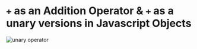 # `+` as an Addition Operator & `+` as a unary versions in Javascript Objects

![unary operator](https://user-images.githubusercontent.com/45841105/87996041-7362b800-caf1-11ea-9a6d-d1ef5b1cf009.png)